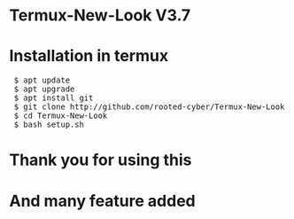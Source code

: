 # Termux-New-Look V3.7
# Installation in termux
 <pre> $ apt update
 $ apt upgrade
 $ apt install git
 $ git clone http://github.com/rooted-cyber/Termux-New-Look
 $ cd Termux-New-Look
 $ bash setup.sh</pre>

# Thank you for using this
# And many feature added
